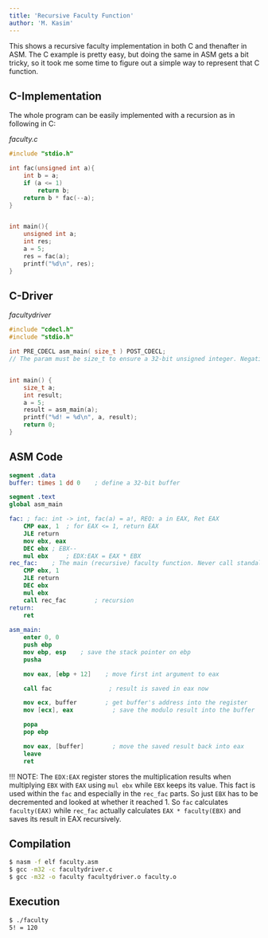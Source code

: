 ```yaml
---
title: 'Recursive Faculty Function'
author: 'M. Kasim'
---
```


This shows a recursive faculty implementation in both C and thenafter in ASM. The C example is pretty easy, but doing the same in ASM gets a bit tricky, so it took me some time to figure out a simple way to represent that C function.


## C-Implementation
The whole program can be easily implemented with a recursion as in following in C:

_faculty.c_
``` C
#include "stdio.h"

int fac(unsigned int a){
    int b = a;
    if (a <= 1) 
        return b;
    return b * fac(--a);
}


int main(){
    unsigned int a;
    int res;
    a = 5;
    res = fac(a);
    printf("%d\n", res);
}
```


## C-Driver
_facultydriver_
``` C
#include "cdecl.h"
#include "stdio.h"

int PRE_CDECL asm_main( size_t ) POST_CDECL;
// The param must be size_t to ensure a 32-bit unsigned integer. Negative faculty not allowed


int main() {
    size_t a;
    int result;
    a = 5;
    result = asm_main(a);
    printf("%d! = %d\n", a, result);
    return 0;
}
```


## ASM Code

``` NASM
segment .data
buffer: times 1 dd 0    ; define a 32-bit buffer

segment .text
global asm_main

fac: ; fac: int -> int, fac(a) = a!, REQ: a in EAX, Ret EAX
    CMP eax, 1	; for EAX <= 1, return EAX
    JLE return
    mov ebx, eax
    DEC ebx	; EBX--
    mul ebx		; EDX:EAX = EAX * EBX
rec_fac:	; The main (recursive) faculty function. Never call standalone without fac
    CMP ebx, 1
    JLE return
    DEC ebx
    mul ebx
    call rec_fac        ; recursion
return:
    ret
 
asm_main:
    enter 0, 0
    push ebp
    mov ebp, esp    ; save the stack pointer on ebp
    pusha

    mov eax, [ebp + 12]    ; move first int argument to eax

    call fac                ; result is saved in eax now

    mov ecx, buffer        ; get buffer's address into the register
    mov [ecx], eax           ; save the modulo result into the buffer

    popa
    pop ebp

    mov eax, [buffer]        ; move the saved result back into eax
    leave
    ret
```

!!! NOTE: The `EDX:EAX` register stores the multiplication results when multiplying `EBX` with `EAX` using `mul ebx` while `EBX` keeps its value. This fact is used within the `fac` and especially in the `rec_fac` parts. So just `EBX` has to be decremented and looked at whether it reached 1. So `fac` calculates `faculty(EAX)` while `rec_fac` actually calculates `EAX * faculty(EBX)` and saves its result in EAX recursively.

## Compilation
``` bash
$ nasm -f elf faculty.asm
$ gcc -m32 -c facultydriver.c
$ gcc -m32 -o faculty facultydriver.o faculty.o
```


## Execution
``` bash
$ ./faculty
5! = 120
```

